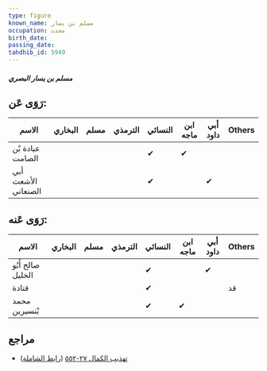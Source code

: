 ```yaml
---
type: figure
known_name: مسلم بن يسار
occupation: محدث
birth_date:
passing_date:
tahdhib_id: 5949
---
```

##### مسلم بن يسار البصري

## رَوَى عَن:
| الاسم               | البخاري | مسلم | الترمذي | النسائي | ابن ماجه | أبي داود | Others |
| ------------------- | ------- | ---- | ------- | ------- | -------- | -------- | ------ |
| عبادة بْن الصامت    |         |      |         | ✔       | ✔        |          |        |
| أبي الأشعث الصنعاني |         |      |         | ✔       |          | ✔        |        |
## رَوَى عَنه:
| الاسم             | البخاري | مسلم | الترمذي | النسائي | ابن ماجه | أبي داود | Others |
| ----------------- | ------- | ---- | ------- | ------- | -------- | -------- | ------ |
| صالح أَبُو الخليل |         |      |         | ✔       |          | ✔        |        |
| قتادة             |         |      |         | ✔       |          |          | قد     |
| محمد بْنسيرين     |         |      |         | ✔       | ✔        |          |        |
## مراجع
- [تهذيب الكمال ٢٧-٥٥٢](obsidian://open?vault=Tahdhib-al-Kamal&file=Figures/٥٩٤٩-مسلم%20بن%20يسار%20البصري) ([رابط الشاملة](https://shamela.ws/book/3722/14941))